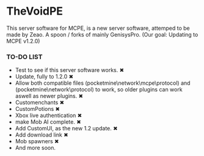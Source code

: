 # TheVoidPE
This server software for MCPE, is a new server software, attemped to be made by Zeao. A spoon / forks of mainly GenisysPro. (Our goal: Updating to MCPE v1.2.0)



### TO-DO LIST

+ Test to see if this server software works. ✖
+ Update, fully to 1.2.0 ✖
+ Allow both compatible files (pocketmine\network\mcpe\protocol) and (pocketmine\network\protocol) to work, so older plugins can work aswell as newer plugins. ✖
+ Customenchants ✖
+ CustomPotions ✖
+ Xbox live authentication ✖
+ make Mob AI complete. ✖
+ Add CustomUI, as the new 1.2 update. ✖
+ Add download link ✖
+ Mob spawners ✖
+ And more soon.
